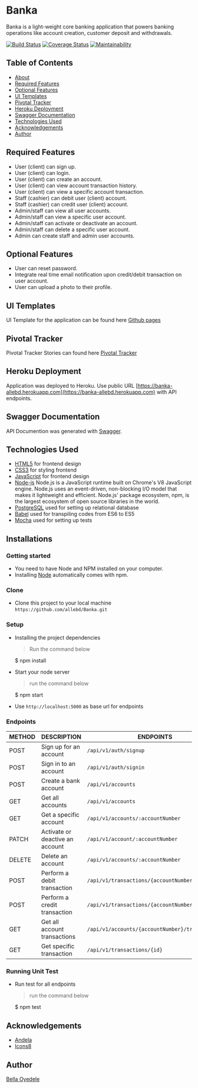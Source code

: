 # Banka

Banka is a light-weight core banking application that powers banking operations like account creation, customer deposit and withdrawals.

[![Build Status](https://travis-ci.org/allebd/banka.svg?branch=develop)](https://travis-ci.org/allebd/banka) [![Coverage Status](https://coveralls.io/repos/github/allebd/banka/badge.svg?branch=develop)](https://coveralls.io/github/allebd/banka?branch=develop) [![Maintainability](https://api.codeclimate.com/v1/badges/633cf1e27f31ec002c9a/maintainability)](https://codeclimate.com/github/allebd/banka/maintainability)

## Table of Contents

* [About](#banka)
* [Required Features](#required-features)
* [Optional Features](#optional-features)
* [UI Templates](#ui-templates)
* [Pivotal Tracker](#pivotal-tracker)
* [Heroku Deployment](#heroku-deployment)
* [Swagger Documentation](#swagger-documentation)
* [Technologies Used](#technologies-used)
* [Acknowledgements](#acknowledgements)
* [Author](#author)

## Required Features

* User (client) can sign up.
* User (client) can login.
* User (client) can create an account.
* User (client) can view account transaction history.
* User (client) can view a specific account transaction.
* Staff (cashier) can debit user (client) account.
* Staff (cashier) can credit user (client) account.
* Admin/staff can view all user accounts.
* Admin/staff can view a specific user account.
* Admin/staff can activate or deactivate an account.
* Admin/staff can delete a specific user account.
* Admin can create staff and admin user accounts.

## Optional Features

* User can reset password.
* Integrate real time email notification upon credit/debit transaction on user account.
* User can upload a photo to their profile.

## UI Templates

UI Template for the application can be found here [Github pages](https://allebd.github.io/banka/UI/index.html)

## Pivotal Tracker

Pivotal Tracker Stories can found here [Pivotal Tracker](https://www.pivotaltracker.com/n/projects/2320160)

## Heroku Deployment

Application was deployed to Heroku. Use public URL [https://banka-allebd.herokuapp.com](https://banka-allebd.herokuapp.com) with API endpoints.

## Swagger Documentation

API Documention was generated with [Swagger](https://banka-allebd.herokuapp.com/docs).

## Technologies Used

* [HTML5](https://developer.mozilla.org/en-US/docs/Web/Guide/HTML/HTML5) for frontend design
* [CSS3](https://developer.mozilla.org/en-US/docs/Web/CSS/CSS3) for styling frontend
* [JavaScript](https://developer.mozilla.org/en-US/docs/Web/JavaScript) for frontend design
* [Node-js](https://nodejs.org/en/) Node.js is a JavaScript runtime built on Chrome's V8 JavaScript engine. Node.js uses an event-driven, non-blocking I/O model that makes it lightweight and efficient. Node.js' package ecosystem, npm, is the largest ecosystem of open source libraries in the world.
* [PostgreSQL](https://www.postgresql.org/) used for setting up relational database
* [Babel](https://babeljs.io/) used for transpiling codes from ES6 to ES5
* [Mocha](https://mochajs.org/) used for setting up tests

## Installations

### Getting started

* You need to have Node and NPM installed on your computer.
* Installing [Node](node) automatically comes with npm.

### Clone

* Clone this project to your local machine `https://github.com/allebd/Banka.git`

### Setup

* Installing the project dependencies
  > Run the command below

  $ npm install

* Start your node server
  > run the command below
  
  $ npm start
  
* Use `http://localhost:5000` as base url for endpoints

### Endpoints

| METHOD | DESCRIPTION                             | ENDPOINTS
| ------ | --------------------------------------- | -------------------------
| POST   | Sign up for an account                  | `/api/v1/auth/signup`
| POST   | Sign in to an account                   | `/api/v1/auth/signin`
| POST   | Create a bank account                   | `/api/v1/accounts`
| GET    | Get all accounts                        | `/api/v1/accounts`
| GET    | Get a specific account                  | `/api/v1/accounts/:accountNumber`
| PATCH | Activate or deactive an account          | `/api/v1/account/:accountNumber`
| DELETE   | Delete an account                     | `/api/v1/accounts/:accountNumber`
| POST     | Perform a debit transaction           | `/api/v1/transactions/{accountNumber}/debit`
| POST     | Perform a credit transaction          | `/api/v1/transactions/{accountNumber}/credit`
| GET    | Get all account transactions            | `/api/v1/accounts/{accountNumber}/transactions`
| GET    | Get specific transaction                | `/api/v1/transactions/{id}`

### Running Unit Test

* Run test for all endpoints
  > run the command below

  $ npm test

## Acknowledgements

* [Andela](https://andela.com/)
* [Icons8](https://icons8.com/)

## Author

[Bella Oyedele](https://github.com/allebd)
